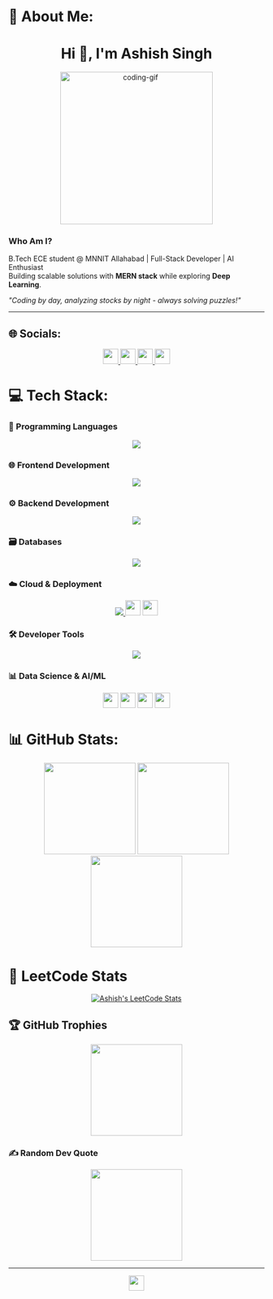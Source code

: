 # 💫 About Me:

<h1 align="center">Hi 👋, I'm Ashish Singh</h1>  
<p align="center"> 
  <img src="https://media.giphy.com/media/v1.Y2lkPTc5MGI3NjExcW0yY2VqY3B4M2R5eGJ6dHZ5b2VlZzV4eG5tY3R2dGJmYzB1ZyZlcD12MV9pbnRlcm5hbF9naWZfYnlfaWQmY3Q9cw/qgQUggAC3Pfv687qPC/giphy.gif" width="300" alt="coding-gif"> 
</p>

### **Who Am I?**  
B.Tech ECE student @ MNNIT Allahabad | Full-Stack Developer | AI Enthusiast  
Building scalable solutions with **MERN stack** while exploring **Deep Learning**.  

*"Coding by day, analyzing stocks by night - always solving puzzles!"*  

---

## 🌐 Socials:
<p align="center">
  <a href="https://instagram.com/ashishsingh9963" target="_blank">
    <img src="https://img.shields.io/badge/Instagram-%23E4405F.svg?style=for-the-badge&logo=Instagram&logoColor=white" height="30">
  </a>
  <a href="https://linkedin.com/in/ashish-singh-1aa891293/" target="_blank">
    <img src="https://img.shields.io/badge/LinkedIn-%230077B5.svg?style=for-the-badge&logo=linkedin&logoColor=white" height="30">
  </a>
  <a href="mailto:ashish1123a@gmail.com" target="_blank">
    <img src="https://img.shields.io/badge/Gmail-D14836?style=for-the-badge&logo=gmail&logoColor=white" height="30">
  </a>
  <a href="https://github.com/singhashish9963" target="_blank">
    <img src="https://img.shields.io/badge/GitHub-181717?style=for-the-badge&logo=github&logoColor=white" height="30">
  </a>
</p>

# 💻 Tech Stack:

### **🧠 Programming Languages**
<p align="center">
  <a href="https://skillicons.dev">
    <img src="https://skillicons.dev/icons?i=c,java,python,javascript" />
  </a>
</p>

### **🌐 Frontend Development**
<p align="center">
  <a href="https://skillicons.dev">
    <img src="https://skillicons.dev/icons?i=html,css,react,redux,nextjs,tailwindcss,bootstrap,vite,ejs" />
  </a>
</p>

### **⚙️ Backend Development**
<p align="center">
  <a href="https://skillicons.dev">
    <img src="https://skillicons.dev/icons?i=nodejs,expressjs,fastapi,python,npm,nodemon" />
  </a>
</p>

### **🗃️ Databases**
<p align="center">
  <a href="https://skillicons.dev">
    <img src="https://skillicons.dev/icons?i=mysql,mongodb,postgresql,supabase" />
  </a>
</p>

### **☁️ Cloud & Deployment**
<p align="center">

  <a href="https://skillicons.dev">
    <img src="https://skillicons.dev/icons?i=vercel,netlify,docker" />
  </a>

  <img src="https://img.shields.io/badge/Render-46E3B7?style=for-the-badge&logo=render&logoColor=white" height="30">
  <img src="https://img.shields.io/badge/Cloudinary-3448C5?style=for-the-badge&logo=cloudinary&logoColor=white" height="30">
</p>

### **🛠️ Developer Tools**
<p align="center">
  <a href="https://skillicons.dev">
    <img src="https://skillicons.dev/icons?i=git,github,githubactions,vscode,postman,figma,wordpress" />
  </a>
</p>

### **📊 Data Science & AI/ML**
<p align="center">
  <img src="https://img.shields.io/badge/Pandas-150458?style=for-the-badge&logo=pandas&logoColor=white" height="30">
  <img src="https://img.shields.io/badge/NumPy-013243?style=for-the-badge&logo=numpy&logoColor=white" height="30">
  <img src="https://img.shields.io/badge/Matplotlib-ffffff?style=for-the-badge&logo=matplotlib&logoColor=black" height="30">
  <img src="https://img.shields.io/badge/scikit_learn-F7931E?style=for-the-badge&logo=scikit-learn&logoColor=white" height="30">
</p>

# 📊 GitHub Stats:
<p align="center">
  <img src="https://github-readme-stats.vercel.app/api?username=singhashish9963&theme=dark&hide_border=false&include_all_commits=false&count_private=false" height="180">
  <img src="https://github-readme-streak-stats.herokuapp.com/?user=singhashish9963&theme=dark&hide_border=false" height="180">
  <img src="https://github-readme-stats.vercel.app/api/top-langs/?username=singhashish9963&theme=dark&hide_border=false&include_all_commits=false&count_private=false&layout=compact" height="180">
</p>

<h1 align="left">🧠 LeetCode Stats</h1>
<p align="center">
  <a href="https://leetcode.com/ashishsingh07">
    <img src="https://leetcard.jacoblin.cool/ashishsingh5042?theme=dark" alt="Ashish's LeetCode Stats">
  </a>
</p>

## 🏆 GitHub Trophies
<p align="center">
  <img src="https://github-profile-trophy.vercel.app/?username=singhashish9963&theme=radical&no-frame=false&no-bg=false&margin-w=4" height="180">
</p>

### ✍️ Random Dev Quote
<p align="center">
  <img src="https://quotes-github-readme.vercel.app/api?type=horizontal&theme=radical" height="180">
</p>

---
<p align="center">
  <img src="https://visitcount.itsvg.in/api?id=singhashish9963&icon=6&color=0" height="30">
</p>


